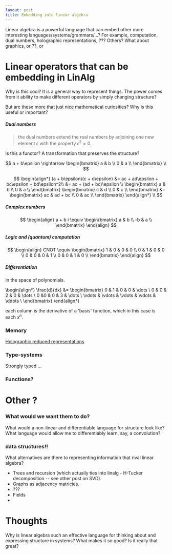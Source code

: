 ```yaml
---
layout: post
title: Embedding into linear algebra
---
```


Linear algebra is a powerful language that can embed other more interesting languages/systems/grammars/...? For example, computation, dual numbers, holographic representations, ???
Others? What about graphics, or ??, or


# Linear operators that can be embedding in LinAlg

Why is this cool? It is a general way to represent things. The power comes from it ability to make different operators by simply changing structure?

But are these more that just nice mathematical curiosities? Why is this useful or important?

##### Dual numbers

> the dual numbers extend the real numbers by adjoining one new element $\epsilon$ with the property $\epsilon^2 = 0$.

<side>Is this a functor? A transformation that preserves the structure?</side>

$$
a + b\epsilon \rightarrow
\begin{bmatrix}
a & b \\
0 & a \\
\end{bmatrix} \\
$$


$$
\begin{align*}
 (a + b\epsilon)(c + d\epsilon) &= ac + ad\epsilon + bc\epsilon + bd\epsilon^2\\
 &= ac + (ad + bc)\epsilon \\
\begin{bmatrix}
a & b \\
0 & a \\
\end{bmatrix}
\begin{bmatrix}
c & d \\
0 & c \\
\end{bmatrix}
&=
\begin{bmatrix}
ac & ad + bc \\
0 & ac \\
\end{bmatrix}
\end{align*} \\
$$


##### Complex numbers

$$
\begin{align}
a + b i \equiv
\begin{bmatrix}
a & b \\
-b & a \\
\end{bmatrix}
\end{align}
$$

##### Logic and (quantum) computation


$$
\begin{align}
CNOT \equiv
\begin{bmatrix}
1 & 0 & 0 & 0 \\
0 & 1 & 0 & 0 \\
0 & 0 & 0 & 1 \\
0 & 0 & 1 & 0 \\
\end{bmatrix}
\end{align}
$$

##### Differentiation

In the space of polynomials.

\begin{align*}
\frac{d}{dx} &= \begin{bmatrix}
0 & 1 & 0 & 0 & \dots \\
0 & 0 & 2 & 0 &  \dots \\
0 &0 & 0 & 3 & \dots \\
\vdots & \vdots & \vdots & \vdots & \ddots \\
\end{bmatrix}
\end{align*}

each column is the derivative of a 'basis' function, which in this case is each $x^n$.




### Memory

[Holographic reduced representations](http://www2.fiit.stuba.sk/~kvasnicka/CognitiveScience/6.prednaska/plate.ieee95.pdf)



### Type-systems

Strongly typed …


### Functions?




# Other ?

### What would we want them to do?

What would a non-linear and differentiable language for structure look like? What language would allow me to differentiably learn, say, a convolution?


### data structures!!

What alternatives are there to representing information that rival linear algebra?
* Trees and recursion (which actually ties into linalg - H-Tucker decomposition -- see other post on SVD).
* Graphs as adjacency matricies.
* ???
* Fields
*


# Thoughts

Why is linear algebra such an effective language for thinking about and expressing structure in systems?
What makes it so good? Is it really that great?
